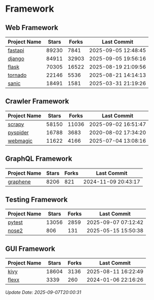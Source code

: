# Framework

## Web Framework
| Project Name | Stars | Forks | Last Commit |
| ------------ | ----- | ----- | ----------- |
| [fastapi](https://github.com/fastapi/fastapi) | 89230 | 7841 | 2025-09-05 12:48:45 |
| [django](https://github.com/django/django) | 84911 | 32903 | 2025-09-05 19:56:16 |
| [flask](https://github.com/pallets/flask) | 70305 | 16522 | 2025-08-19 21:09:56 |
| [tornado](https://github.com/tornadoweb/tornado) | 22146 | 5536 | 2025-08-21 14:14:13 |
| [sanic](https://github.com/sanic-org/sanic) | 18491 | 1581 | 2025-03-31 21:19:26 |

## Crawler Framework
| Project Name | Stars | Forks | Last Commit |
| ------------ | ----- | ----- | ----------- |
| [scrapy](https://github.com/scrapy/scrapy) | 58150 | 11036 | 2025-09-02 16:51:47 |
| [pyspider](https://github.com/binux/pyspider) | 16788 | 3683 | 2020-08-02 17:34:20 |
| [webmagic](https://github.com/code4craft/webmagic) | 11622 | 4166 | 2025-07-04 13:08:16 |

## GraphQL Framework
| Project Name | Stars | Forks | Last Commit |
| ------------ | ----- | ----- | ----------- |
| [graphene](https://github.com/graphql-python/graphene) | 8206 | 821 | 2024-11-09 20:43:17 |

## Testing Framework
| Project Name | Stars | Forks | Last Commit |
| ------------ | ----- | ----- | ----------- |
| [pytest](https://github.com/pytest-dev/pytest) | 13056 | 2859 | 2025-09-07 07:12:42 |
| [nose2](https://github.com/nose-devs/nose2) | 806 | 131 | 2025-05-15 15:50:38 |

## GUI Framework
| Project Name | Stars | Forks | Last Commit |
| ------------ | ----- | ----- | ----------- |
| [kivy](https://github.com/kivy/kivy) | 18604 | 3136 | 2025-08-11 16:22:49 |
| [flexx](https://github.com/flexxui/flexx) | 3339 | 260 | 2024-01-06 22:16:26 |

*Update Date: 2025-09-07T20:00:31*